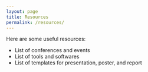 ```yaml
---
layout: page
title: Resources
permalink: /resources/
---
```


Here are some useful resources:
* List of conferences and events
* List of tools and softwares 
* List of templates for presentation, poster, and report 

